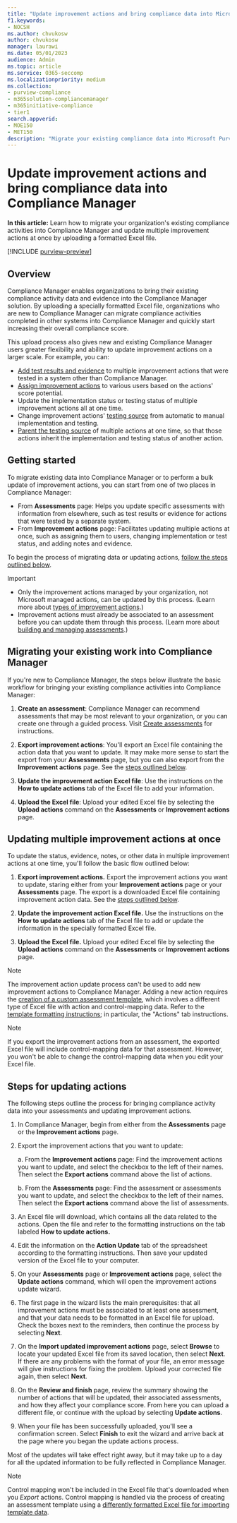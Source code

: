 ```yaml
---
title: "Update improvement actions and bring compliance data into Microsoft Purview Compliance Manager"
f1.keywords:
- NOCSH
ms.author: chvukosw
author: chvukosw
manager: laurawi
ms.date: 05/01/2023
audience: Admin
ms.topic: article
ms.service: O365-seccomp
ms.localizationpriority: medium
ms.collection: 
- purview-compliance
- m365solution-compliancemanager
- m365initiative-compliance
- tier1
search.appverid: 
- MOE150
- MET150
description: "Migrate your existing compliance data into Microsoft Purview Compliance Manager using an Excel based upload process."
---
```


# Update improvement actions and bring compliance data into Compliance Manager

**In this article:** Learn how to migrate your organization's existing compliance activities into Compliance Manager and update multiple improvement actions at once by uploading a formatted Excel file.

[!INCLUDE [purview-preview](../includes/purview-preview.md)]

## Overview

Compliance Manager enables organizations to bring their existing compliance activity data and evidence into the Compliance Manager solution. By uploading a specially formatted Excel file, organizations who are new to Compliance Manager can migrate compliance activities completed in other systems into Compliance Manager and quickly start increasing their overall compliance score.

This upload process also gives new and existing Compliance Manager users greater flexibility and ability to update improvement actions on a larger scale. For example, you can:

- [Add test results and evidence](compliance-manager-improvement-actions.md#storing-evidence) to multiple improvement actions that were tested in a system other than Compliance Manager.
- [Assign improvement actions](compliance-manager-improvement-actions.md#assign-improvement-actions) to various users based on the actions' score potential.
- Update the implementation status or testing status of multiple improvement actions all at one time.
- Change improvement actions' [testing source](compliance-manager-improvement-actions.md#testing-source) from automatic to manual implementation and testing.
- [Parent the testing source](compliance-manager-improvement-actions.md#parent) of multiple actions at one time, so that those actions inherit the implementation and testing status of another action.

## Getting started

To migrate existing data into Compliance Manager or to perform a bulk update of improvement actions, you can start from one of two places in Compliance Manager:

- From **Assessments** page: Helps you update specific assessments with information from elsewhere, such as test results or evidence for actions that were tested by a separate system. 
- From **Improvement actions** page: Facilitates updating multiple actions at once, such as assigning them to users, changing implementation or test status, and adding notes and evidence.

To begin the process of migrating data or updating actions, [follow the steps outlined below](#steps-for-updating-actions).

> [!IMPORTANT]
> - Only the improvement actions managed by your organization, not Microsoft managed actions, can be updated by this process. (Learn more about [types of improvement actions](compliance-score-calculation.md#action-types-and-scoring).)
> - Improvement actions must already be associated to an  assessment before you can update them through this process. (Learn more about [building and managing assessments](compliance-manager-assessments.md).)

## Migrating your existing work into Compliance Manager

If you're new to Compliance Manager, the steps below illustrate the basic workflow for bringing your existing compliance activities into Compliance Manager:

1. **Create an assessment**: Compliance Manager can recommend assessments that may be most relevant to your organization, or you can create one through a guided process. Visit [Create assessments](compliance-manager-assessments.md#create-assessments) for instructions.

2. **Export improvement actions**: You'll export an Excel file containing the action data that you want to update. It may make more sense to start the export from your **Assessments** page, but you can also export from the **Improvement actions** page. See the [steps outlined below](#steps-for-updating-actions).

3. **Update the improvement action Excel file**: Use the instructions on the **How to update actions** tab of the Excel file to add your information.

4. **Upload the Excel file**: Upload your edited Excel file by selecting the **Upload actions** command on the **Assessments** or **Improvement actions** page.

## Updating multiple improvement actions at once

To update the status, evidence, notes, or other data in multiple improvement actions at one time, you'll follow the basic flow outlined below:

1. **Export improvement actions.** Export the improvement actions you want to update, staring either from your **Improvement actions** page or your **Assessments** page. The export is a downloaded Excel file containing improvement action data. See the [steps outlined below](#steps-for-updating-actions).

2. **Update the improvement action Excel file.** Use the instructions on the **How to update actions** tab of the Excel file to add or update the information in the specially formatted Excel file.

3. **Upload the Excel file.** Upload your edited Excel file by selecting the **Upload actions** command on the **Assessments** or **Improvement actions** page.

> [!NOTE]
> The improvement action update process can't be used to add new improvement actions to Compliance Manager. Adding a new action requires the [creation of a custom assessment template](compliance-manager-templates-create.md), which involves a different type of Excel file with action and control-mapping data. Refer to the [template formatting instructions](compliance-manager-templates-format-excel.md); in particular, the "Actions" tab instructions.

> [!NOTE]
> If you export the improvement actions from an assessment, the exported Excel file will include control-mapping data for that assessment. However, you won't be able to change the control-mapping data when you edit your Excel file.

## Steps for updating actions

The following steps outline the process for bringing compliance activity data into your assessments and updating improvement actions.

1. In Compliance Manager, begin from either from the **Assessments** page or the **Improvement actions** page.

2. Export the improvement actions that you want to update:

    a. From the **Improvement actions** page: Find the improvement actions you want to update, and select the checkbox to the left of their names. Then select the **Export actions** command above the list of actions.
    
    b. From the **Assessments** page: Find the assessment or assessments you want to update, and select the checkbox to the left of their names. Then select the **Export actions** command above the list of assessments.

4. An Excel file will download, which contains all the data related to the actions. Open the file and refer to the formatting instructions on the tab labeled **How to update actions.**

5. Edit the information on the **Action Update** tab of the spreadsheet according to the formatting instructions. Then save your updated version of the Excel file to your computer.

6. On your **Assessments** page or **Improvement actions** page, select the **Update actions** command, which will open the improvement actions update wizard.

7. The first page in the wizard lists the main prerequisites: that all improvement actions must be associated to at least one assessment, and that your data needs to be formatted in an Excel file for upload. Check the boxes next to the reminders, then continue the process by selecting **Next**.

8. On the **Import updated improvement actions** page, select **Browse** to locate your updated Excel file from its saved location, then select **Next**. If there are any problems with the format of your file, an error message will give instructions for fixing the problem. Upload your corrected file again, then select **Next**.

9. On the **Review and finish** page, review the summary showing the number of actions that will be updated, their associated assessments, and how they affect your compliance score. From here you can upload a different file, or continue with the upload by selecting **Update actions**.

10. When your file has been successfully uploaded, you'll see a confirmation screen. Select **Finish** to exit the wizard and arrive back at the page where you began the update actions process.

Most of the updates will take effect right away, but it may take up to a day for all the updated information to be fully reflected in Compliance Manager.

> [!NOTE]
> Control mapping won't be included in the Excel file that's downloaded when you *Export* actions. Control mapping is handled via the process of creating an assessment template using a [differently formatted Excel file for importing template data](compliance-manager-templates-format-excel.md).
